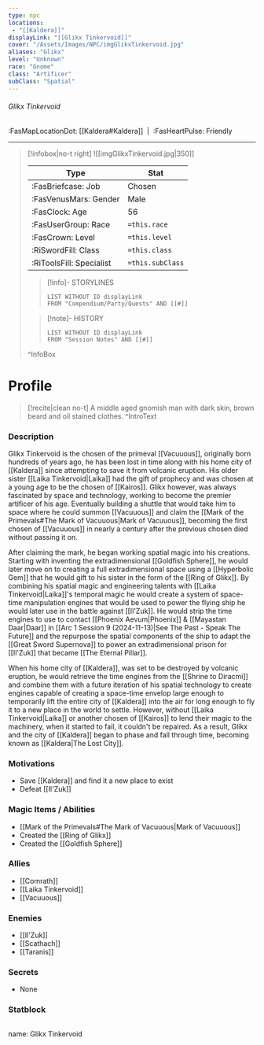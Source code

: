 ```yaml
---
type: npc
locations:
 - "[[Kaldera]]"
displayLink: "[[Glikx Tinkervoid]]"
cover: "/Assets/Images/NPC/imgGlikxTinkervoid.jpg"
aliases: "Glikx"
level: "Unknown"
race: "Gnome"
class: "Artificer"
subClass: "Spatial"
---
```

###### Glikx Tinkervoid
<span class="sub2">:FasMapLocationDot: [[Kaldera#Kaldera]]&nbsp;&nbsp;|&nbsp;&nbsp;:FasHeartPulse: Friendly </span>
___

> [!infobox|no-t right]
> ![[imgGlikxTinkervoid.jpg|350]]
>
> | Type | Stat |
> | ---- | ---- |
> | :FasBriefcase: Job |  Chosen |
> | :FasVenusMars: Gender | Male |
> | :FasClock: Age | 56 |
> |  :FasUserGroup: Race |  `=this.race`|
> | :FasCrown: Level   | `=this.level` |
> | :RiSwordFill: Class |  `=this.class`|
> | :RiToolsFill: Specialist |  `=this.subClass`|
>
>> [!info]- STORYLINES
>>```dataview
>>LIST WITHOUT ID displayLink
>>FROM "Compendium/Party/Quests" AND [[#]]
>
>>[!note]- HISTORY
>>```dataview
>>LIST WITHOUT ID displayLink
>>FROM "Session Notes" AND [[#]]
>
>^InfoBox

# Profile

> [!recite|clean no-t]
>	A middle aged gnomish man with dark skin, brown beard and oil stained clothes. 
>^IntroText

### Description
Glikx Tinkervoid is the chosen of the primeval [[Vacuuous]], originally born hundreds of years ago, he has been lost in time along with his home city of [[Kaldera]] since attempting to save it from volcanic eruption. His older sister [[Laika Tinkervoid|Laika]] had the gift of prophecy and was chosen at a young age to be the chosen of [[Kairos]]. Glikx however, was always fascinated by space and technology, working to become the premier artificer of his age. Eventually building a shuttle that would take him to space where he could summon [[Vacuuous]] and claim the [[Mark of the Primevals#The Mark of Vacuuous|Mark of Vacuuous]], becoming the first chosen of [[Vacuuous]] in nearly a century after the previous chosen died without passing it on.

After claiming the mark, he began working spatial magic into his creations. Starting with inventing the extradimensional [[Goldfish Sphere]], he would later move on to creating a full extradimensional space using a [[Hyperbolic Gem]] that he would gift to his sister in the form of the [[Ring of Glikx]]. By combining his spatial magic and engineering talents with [[Laika Tinkervoid|Laika]]'s temporal magic he would create a system of space-time manipulation engines that would be used to power the flying ship he would later use in the battle against [[Il'Zuk]]. He would strip the time engines to use to contact [[Phoenix Aevum|Phoenix]] & [[Mayastan Daar|Daar]] in [[Arc 1 Session 9 (2024-11-13)|See The Past - Speak The Future]] and the repurpose the spatial components of the ship to adapt the [[Great Sword Supernova]] to power an extradimensional prison for [[Il'Zuk]] that became [[The Eternal Pillar]]. 

When his home city of [[Kaldera]], was set to be destroyed by volcanic eruption, he would retrieve the time engines from the [[Shrine to Diracmi]] and combine them with a future iteration of his spatial technology to create engines capable of creating a space-time envelop large enough to temporarily lift the entire city of [[Kaldera]] into the air for long enough to fly it to a new place in the world to settle. However, without [[Laika Tinkervoid|Laika]] or another chosen of [[Kairos]] to lend their magic to the machinery, when it started to fail, it couldn't be repaired. As a result, Glikx and the city of [[Kaldera]] began to phase and fall through time, becoming known as [[Kaldera|The Lost City]].

### Motivations
- Save [[Kaldera]] and find it a new place to exist
- Defeat [[Il'Zuk]]

### Magic Items / Abilities
- [[Mark of the Primevals#The Mark of Vacuuous|Mark of Vacuuous]]
- Created the [[Ring of Glikx]]
- Created the [[Goldfish Sphere]]

### Allies
- [[Comrath]]
- [[Laika Tinkervoid]]
- [[Vacuuous]]

### Enemies
- [[Il'Zuk]]
- [[Scathach]]
- [[Taranis]]

### Secrets
- None

### Statblock
>```statblock
name: Glikx Tinkervoid